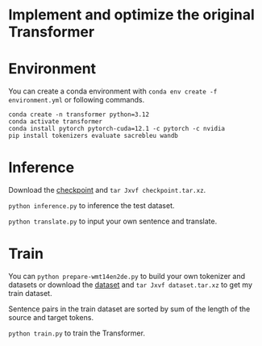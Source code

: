 # Implement and optimize the original Transformer

# Environment

You can create a conda environment with `conda env create -f environment.yml` or following commands.

```shell
conda create -n transformer python=3.12
conda activate transformer
conda install pytorch pytorch-cuda=12.1 -c pytorch -c nvidia
pip install tokenizers evaluate sacrebleu wandb
```

# Inference

Download the [checkpoint](https://github.com/HanhaiNotHai/transformer/releases/download/v1.0/checkpoint.tar.xz) and `tar Jxvf checkpoint.tar.xz`.

`python inference.py` to inference the test dataset.

`python translate.py` to input your own sentence and translate.

# Train

You can `python prepare-wmt14en2de.py` to build your own tokenizer and datasets or download the [dataset](https://github.com/HanhaiNotHai/transformer/releases/download/v1.0/dataset.tar.xz) and `tar Jxvf dataset.tar.xz` to get my train dataset.

Sentence pairs in the train dataset are sorted by sum of the length of the source and target tokens.

`python train.py` to train the Transformer.
